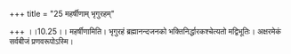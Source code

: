 +++
title = "25 महर्षीणाम् भृगुरहम्"

+++
।।10.25।। महर्षीणामिति। भृगुरहं ब्रह्मानन्दजनको भक्तिनिर्द्धारकश्चेत्यतो
मद्विभूतिः। अक्षरमेकं सर्वबीजं प्रणवरूपोऽस्मि।
